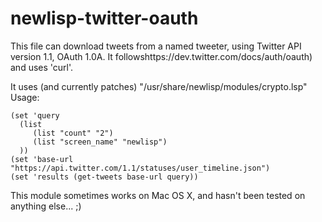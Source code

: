 newlisp-twitter-oauth
=====================

This file can download tweets from a named tweeter, using Twitter API version 1.1, OAuth 1.0A.
It followshttps://dev.twitter.com/docs/auth/oauth) and uses 'curl'.

It uses (and currently patches) "/usr/share/newlisp/modules/crypto.lsp"
Usage:

    (set 'query 
      (list  
         (list "count" "2")
         (list "screen_name" "newlisp")
      ))
    (set 'base-url "https://api.twitter.com/1.1/statuses/user_timeline.json")
    (set 'results (get-tweets base-url query))

This module sometimes works on Mac OS X, and hasn't been tested on anything else... ;)
